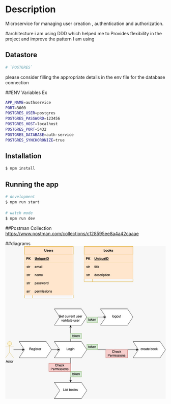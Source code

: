 

# Description
Microservice for managing user creation , authentication and authorization.

#architecture
i am using DDD which helped me to Provides flexibility in the project and improve the pattern I am using
## Datastore
```bash
# `POSTGRES`
```
please consider filling the appropriate details in the env file for the database connection

##ENV Variables Ex
```bash
APP_NAME=authservice
PORT=3000
POSTGRES_USER=postgres
POSTGRES_PASSWORD=123456
POSTGRES_HOST=localhost
POSTGRES_PORT=5432
POSTGRES_DATABASE=auth-service
POSTGRES_SYNCHORONIZE=true
```
## Installation
```bash
$ npm install
```

## Running the app

```bash
# development
$ npm run start

# watch mode
$ npm run dev
```


##Postman Collection
https://www.postman.com/collections/c128595ee8a4a42caaae


##diagrams
![Alt text](diagram.jpeg?raw=true "Title")



